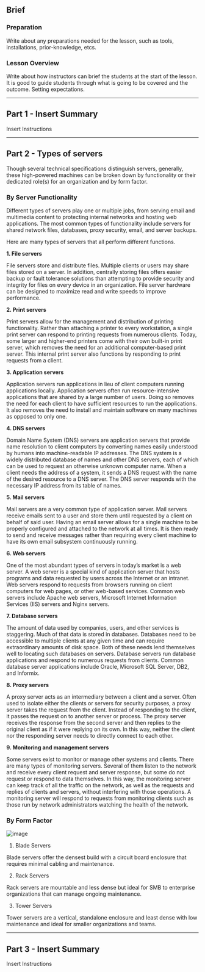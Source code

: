 ## Brief

### Preparation

Write about any preparations needed for the lesson, such as tools, installations, prior-knowledge, etcs.

### Lesson Overview

Write about how instructors can brief the students at the start of the lesson. It is good to guide students through what is going to be covered and the outcome. Setting expectations.

---

## Part 1 - Insert Summary

Insert Instructions

---

## Part 2 - Types of servers

Though several technical specifications distinguish servers, generally, these high-powered machines can be broken down by functionality or their dedicated role(s) for an organization and by form factor.


### By Server Functionality

Different types of servers play one or multiple jobs, from serving email and multimedia content to protecting internal networks and hosting web applications. The most common types of functionality include servers for shared network files, databases, proxy security, email, and server backups.

Here are many types of servers that all perform different functions.


**1. File servers**

File servers store and distribute files. Multiple clients or users may share files stored on a server. In addition, centrally storing files offers easier backup or fault tolerance solutions than attempting to provide security and integrity for files on every device in an organization. File server hardware can be designed to maximize read and write speeds to improve performance.

**2. Print servers**

Print servers allow for the management and distribution of printing functionality. Rather than attaching a printer to every workstation, a single print server can respond to printing requests from numerous clients. Today, some larger and higher-end printers come with their own built-in print server, which removes the need for an additional computer-based print server. This internal print server also functions by responding to print requests from a client.

**3. Application servers**

Application servers run applications in lieu of client computers running applications locally. Application servers often run resource-intensive applications that are shared by a large number of users. Doing so removes the need for each client to have sufficient resources to run the applications. It also removes the need to install and maintain software on many machines as opposed to only one.

**4. DNS servers**

Domain Name System (DNS) servers are application servers that provide name resolution to client computers by converting names easily understood by humans into machine-readable IP addresses. The DNS system is a widely distributed database of names and other DNS servers, each of which can be used to request an otherwise unknown computer name. When a client needs the address of a system, it sends a DNS request with the name of the desired resource to a DNS server. The DNS server responds with the necessary IP address from its table of names.

**5. Mail servers**

Mail servers are a very common type of application server. Mail servers receive emails sent to a user and store them until requested by a client on behalf of said user. Having an email server allows for a single machine to be properly configured and attached to the network at all times. It is then ready to send and receive messages rather than requiring every client machine to have its own email subsystem continuously running.

**6. Web servers**

One of the most abundant types of servers in today’s market is a web server. A web server is a special kind of application server that hosts programs and data requested by users across the Internet or an intranet. Web servers respond to requests from browsers running on client computers for web pages, or other web-based services. Common web servers include Apache web servers, Microsoft Internet Information Services (IIS) servers and Nginx servers.

**7. Database servers**

The amount of data used by companies, users, and other services is staggering. Much of that data is stored in databases. Databases need to be accessible to multiple clients at any given time and can require extraordinary amounts of disk space. Both of these needs lend themselves well to locating such databases on servers. Database servers run database applications and respond to numerous requests from clients. Common database server applications include Oracle, Microsoft SQL Server, DB2, and Informix.

**8. Proxy servers**

A proxy server acts as an intermediary between a client and a server. Often used to isolate either the clients or servers for security purposes, a proxy server takes the request from the client. Instead of responding to the client, it passes the request on to another server or process. The proxy server receives the response from the second server and then replies to the original client as if it were replying on its own. In this way, neither the client nor the responding server needs to directly connect to each other.

**9. Monitoring and management servers**

Some servers exist to monitor or manage other systems and clients. There are many types of monitoring servers. Several of them listen to the network and receive every client request and server response, but some do not request or respond to data themselves. In this way, the monitoring server can keep track of all the traffic on the network, as well as the requests and replies of clients and servers, without interfering with those operations. A monitoring server will respond to requests from monitoring clients such as those run by network administrators watching the health of the network.


### By Form Factor

![image](https://user-images.githubusercontent.com/106639884/183854053-24afc7d7-6d38-463d-89a4-9960a154b5ba.png)


1. Blade Servers

Blade servers offer the densest build with a circuit board enclosure that requires minimal cabling and maintenance.


2. Rack Servers

Rack servers are mountable and less dense but ideal for SMB to enterprise organizations that can manage ongoing maintenance.

3. Tower Servers

Tower servers are a vertical, standalone enclosure and least dense with low maintenance and ideal for smaller organizations and teams.

---

## Part 3 - Insert Summary

Insert Instructions
